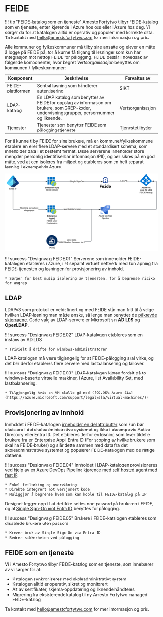 # FEIDE

!!! tip "FEIDE-katalog som en tjeneste"
    Amesto Fortytwo tilbyr FEIDE-katalog som en tjeneste, enten kjørende i Azure hos oss eller i Azure hos deg. Vi sørger da for at katalogen alltid er operativ og populert med korrekte data. Ta kontakt med <a href="mailto:hello@amestofortytwo.com">hello@amestofortytwo.com</a> for mer informasjon og pris.

Alle kommuner og fylkeskommuner må tilby sine ansatte og elever en måte å logge på FEIDE på, for å kunne få tilgang til løsninger som kun har integrasjon mot nettop FEIDE for pålogging. FEIDE består i hovedsak av følgende komponenter, hvor begret *Vertsorganisasjon* benyttes om kommunen / fylkeskommunen:

| Komponent | Beskrivelse | Forvaltes av |
|-|-|-|
| FEIDE-plattformen | Sentral løsning som håndterer autentisering | SIKT |
| LDAP-katalog | En LDAP katalog som benyttes av FEIDE for oppslag av informasjon om brukere, som GREP-koder, undervisningsgrupper, personnummer og liknende. | Vertsorganisasjon |
| Tjenester | Tjenester som benytter FEIDE som påloggingstjeneste | Tjenestetilbyder |

For å kunne tilby FEIDE for sine brukere, må en kommune/fylkeskommune etablere en eller flere LDAP-servere med et standardisert schema, som inneholder data i et bestemt format. Disse serverene inneholder store mengder personlig identifiserbar informasjon (PII), og bør sikres på en god måte, ved at den isoleres fra miljøet og etableres som en helt separat løsning i eksempelvis Azure.

![](media/20231116101242.png)

!!! success "Designvalg FEIDE.01"
    Serverene som inneholder FEIDE-katalogen etableres i Azure, i et separat virtuelt nettverk med kun åpning fra FEIDE-tjenesten og løsningen for provisjonering av innhold.

    * Sørger for best mulig isolering av tjenesten, for å begrense risiko for angrep

## LDAP

LDAPv3 som protokoll er veldefinert og med FEIDE står man fritt til å velge hvilken LDAP-løsning man måtte ønske, så lenge man benyttes de [påkrevde skjemaene](https://www.feide.no/ldap-skjema-feide). Gode valg av LDAP-servere er Microsoft sin **AD LDS** og **OpenLDAP**.

!!! success "Designvalg FEIDE.02"
    LDAP-katalogen etableres som en instans av AD LDS

    * Trivielt å drifte for windows-administratorer

LDAP-katalogen må være tilgjengelig for at FEIDE-pålogging skal virke, og det bør derfor etableres flere servere med lastbalansering og failover.

!!! success "Designvalg FEIDE.03"
    LDAP-katalogen kjøres fordelt på to windows-baserte virtuelle maskiner, i Azure, i et Availability Set, med lastbalansering.

    * Tilgjengelig hvis en VM skulle gå ned ([99.95% Azure SLA](https://azure.microsoft.com/support/legal/sla/virtual-machines/))

## Provisjonering av innhold

Innholdet i FEIDE-katalogen [inneholder en del attributter](https://docs.feide.no/reference/schema/index.html) som kun bør eksistere i det skoleadministrative systemet og ikke i eksempelvis Active Directory eller Entra ID. Det etableres derfor en løsning som leser tildelte brukere fra en Enterprise App i Entra ID (For scoping av hvilke brukere som skal ha FEIDE-bruker) og slår dette sammen med data fra det skoleadministrative systemet og populerer FEIDE-katalogen med de riktige dataene.

!!! success "Designvalg FEIDE.04"
    Innholdet i LDAP-katalogen provisjoneres ved hjelp av en Azure DevOps Pipeline kjørende med [self hosted agent med fast IP](http://localhost:8000/Self%20Hosted%20Runners/).

    * Enkel feilsøking og overvåkning
    * Direkte integrert mot versjonert kode
    * Muliggjør å begrense hvem som kan koble til FEIDE-katalog på IP

Designet legger opp til at det ikke settes noe passord på brukeren i FEIDE, og at [Single Sign-On mot Entra ID](https://docs.feide.no/home_organizations/feide_login_with_azuread.html) benyttes for pålogging.

!!! success "Designvalg FEIDE.05"
    Brukere i FEIDE-katalogen etableres som disablede brukere uten passord

    * Krever bruk av Single Sign-On via Entra ID
    * Bedrer sikkerheten ved pålogging

## FEIDE som en tjeneste

Vi i Amesto Fortytwo tilbyr FEIDE-katalog som en tjeneste, som innebærer av vi sørger for at:

- Katalogen synkroniseres med skoleadministrativt system
- Katalogen alltid er operativ, sikret og monitorert
- Alt av sertifikater, skjema-oppdatering og liknende håndteres
- Migrering fra eksisterende katalog til ny Amesto Fortytwo managed FEIDE-katalog

Ta kontakt med <a href="mailto:hello@amestofortytwo.com">hello@amestofortytwo.com</a> for mer informasjon og pris.
